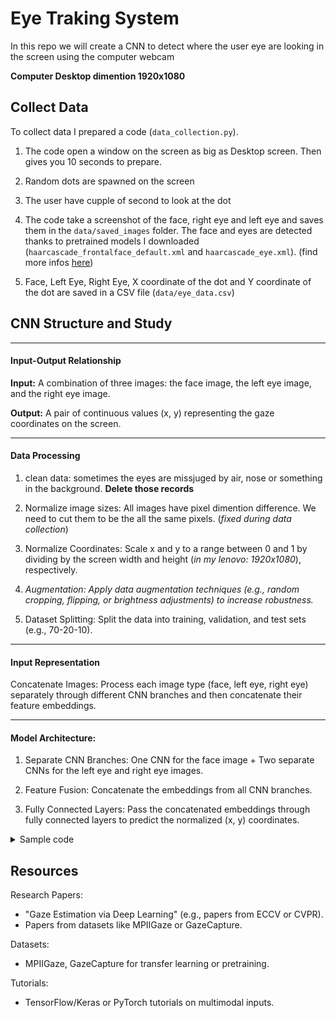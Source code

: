 # Eye Traking System

In this repo we will create a CNN to detect where the user eye are looking in the screen using the computer webcam

**Computer Desktop dimention 1920x1080**

## Collect Data

To collect data I prepared a code (`data_collection.py`).

1. The code open a window on the screen as big as Desktop screen. Then gives you 10 seconds to prepare.

2. Random dots are spawned on the screen

3. The user have cupple of second to look at the dot

4. The code take a screenshot of the face, right eye and left eye and saves them in the `data/saved_images` folder. The face and eyes are detected thanks to pretrained models I downloaded (`haarcascade_frontalface_default.xml` and `haarcascade_eye.xml`). (find more infos [here](https://www.geeksforgeeks.org/opencv-python-program-face-detection/))

5. Face, Left Eye, Right Eye, X coordinate of the dot and Y coordinate of the dot are saved in a CSV file (`data/eye_data.csv`)

## CNN Structure and Study

---

#### Input-Output Relationship

**Input:** A combination of three images: the face image, the left eye image, and the right eye image.

**Output:** A pair of continuous values (x, y) representing the gaze coordinates on the screen.

---

#### Data Processing

1. clean data: sometimes the eyes are missjuged by air, nose or something in the background. **Delete those records**

1. Normalize image sizes: All images have pixel dimention difference. We need to cut them to be the all the same pixels. (_fixed during data collection_)

2. Normalize Coordinates: Scale x and y to a range between 0 and 1 by dividing by the screen width and height (_in my lenovo: 1920x1080_), respectively.

3. _Augmentation: Apply data augmentation techniques (e.g., random cropping, flipping, or brightness adjustments) to increase robustness._

4. Dataset Splitting: Split the data into training, validation, and test sets (e.g., 70-20-10).

---

#### Input Representation

Concatenate Images: Process each image type (face, left eye, right eye) separately through different CNN branches and then concatenate their feature embeddings.

---

#### Model Architecture:

1. Separate CNN Branches: One CNN for the face image + Two separate CNNs for the left eye and right eye images.

2. Feature Fusion: Concatenate the embeddings from all CNN branches.

3. Fully Connected Layers: Pass the concatenated embeddings through fully connected layers to predict the normalized (x, y) coordinates.


<details>
  <summary>Sample code</summary>

    ```python
    import tensorflow as tf
    from tensorflow.keras import layers, models

    # Define CNN for processing images
    def create_cnn(input_shape):
        model = models.Sequential([
            layers.Conv2D(32, (3, 3), activation='relu', input_shape=input_shape),
            layers.MaxPooling2D((2, 2)),
            layers.Conv2D(64, (3, 3), activation='relu'),
            layers.MaxPooling2D((2, 2)),
            layers.Conv2D(128, (3, 3), activation='relu'),
            layers.Flatten(),
            layers.Dense(128, activation='relu'),
        ])
        return model

    # Input shapes
    face_input = layers.Input(shape=(64, 64, 3))  # Example shape for face
    left_eye_input = layers.Input(shape=(32, 32, 3))  # Example shape for left eye
    right_eye_input = layers.Input(shape=(32, 32, 3))  # Example shape for right eye

    # Create CNN branches
    face_branch = create_cnn((64, 64, 3))(face_input)
    left_eye_branch = create_cnn((32, 32, 3))(left_eye_input)
    right_eye_branch = create_cnn((32, 32, 3))(right_eye_input)

    # Concatenate features
    concatenated = layers.Concatenate()([face_branch, left_eye_branch, right_eye_branch])

    # Fully connected layers
    fc = layers.Dense(256, activation='relu')(concatenated)
    fc = layers.Dense(128, activation='relu')(fc)
    output = layers.Dense(2, activation='linear')(fc)  # Predict (x, y)

    # Build model
    model = models.Model(inputs=[face_input, left_eye_input, right_eye_input], outputs=output)
    model.compile(optimizer='adam', loss='mean_squared_error', metrics=['mae'])

    model.summary()
    ```

</details>

## Resources

Research Papers:

- "Gaze Estimation via Deep Learning" (e.g., papers from ECCV or CVPR).
- Papers from datasets like MPIIGaze or GazeCapture.

Datasets:

- MPIIGaze, GazeCapture for transfer learning or pretraining.

Tutorials:

- TensorFlow/Keras or PyTorch tutorials on multimodal inputs.
